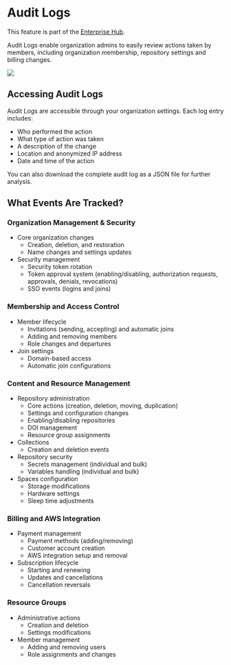 # Audit Logs

<Tip warning={true}>
This feature is part of the <a href="https://huggingface.co/enterprise" target="_blank">Enterprise Hub</a>.
</Tip>

Audit Logs enable organization admins to easily review actions taken by members, including organization membership, repository settings and billing changes.

![](https://huggingface.co/datasets/huggingface/documentation-images/resolve/main/enterprise/audit-logs.png)

## Accessing Audit Logs

Audit Logs are accessible through your organization settings. Each log entry includes:

- Who performed the action
- What type of action was taken
- A description of the change
- Location and anonymized IP address
- Date and time of the action

You can also download the complete audit log as a JSON file for further analysis.

## What Events Are Tracked?

### Organization Management & Security

- Core organization changes
  - Creation, deletion, and restoration
  - Name changes and settings updates
- Security management
  - Security token rotation
  - Token approval system (enabling/disabling, authorization requests, approvals, denials, revocations)
  - SSO events (logins and joins)

### Membership and Access Control

- Member lifecycle
  - Invitations (sending, accepting) and automatic joins
  - Adding and removing members
  - Role changes and departures
- Join settings
  - Domain-based access
  - Automatic join configurations

### Content and Resource Management

- Repository administration
  - Core actions (creation, deletion, moving, duplication)
  - Settings and configuration changes
  - Enabling/disabling repositories
  - DOI management
  - Resource group assignments
- Collections
  - Creation and deletion events
- Repository security
  - Secrets management (individual and bulk)
  - Variables handling (individual and bulk)
- Spaces configuration
  - Storage modifications
  - Hardware settings
  - Sleep time adjustments

### Billing and AWS Integration

- Payment management
  - Payment methods (adding/removing)
  - Customer account creation
  - AWS integration setup and removal
- Subscription lifecycle
  - Starting and renewing
  - Updates and cancellations
  - Cancellation reversals

### Resource Groups

- Administrative actions
  - Creation and deletion
  - Settings modifications
- Member management
  - Adding and removing users
  - Role assignments and changes
